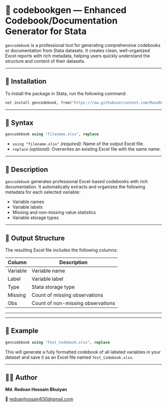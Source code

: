 # 📘 codebookgen — Enhanced Codebook/Documentation Generator for Stata

`gencodebook` is a professional tool for generating comprehensive codebooks or documentation from Stata datasets. It creates clean, well-organized Excel reports with rich metadata, helping users quickly understand the structure and content of their datasets.

---

## 🔧 Installation

To install the package in Stata, run the following command:

```stata
net install gencodebook, from("https://raw.githubusercontent.com/RanaRedoan/gencodebook/main") replace
```

---

## 🚀 Syntax

```stata
gencodebook using "filename.xlsx", replace
```

- `using "filename.xlsx"` *(required)*: Name of the output Excel file.
- `replace` *(optional)*: Overwrites an existing Excel file with the same name.

---

## 📝 Description

`gencodebook` generates professional Excel-based codebooks with rich documentation. It automatically extracts and organizes the following metadata for each selected variable:

- Variable names
- Variable labels
- Missing and non-missing value statistics
- Variable storage types

---

## 📁 Output Structure

The resulting Excel file includes the following columns:

| Column     | Description                                            |
|------------|--------------------------------------------------------|
| Variable   | Variable name                                          |
| Label      | Variable label                                         |
| Type       | Stata storage type                                     |
| Missing    | Count of missing observations                          |
| Obs        | Count of non-missing observations                      |

---


---

## 📌 Example

```stata
gencodebook using "Test_Codebook.xlsx", replace
```

This will generate a fully formatted codebook of all labeled variables in your dataset and save it as an Excel file named `Test_Codebook.xlsx`.

---

## 👨‍💻 Author

**Md. Redoan Hossain Bhuiyan**  

📧 redoanhossain630@gmail.com

